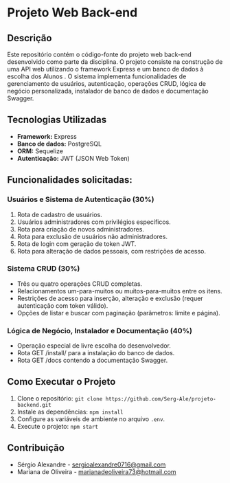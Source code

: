 # Projeto Web Back-end

## Descrição
Este repositório contém o código-fonte do projeto web back-end desenvolvido como parte da disciplina. O projeto consiste na construção de uma API web utilizando o framework Express e um banco de dados à escolha dos Alunos . O sistema implementa funcionalidades de gerenciamento de usuários, autenticação, operações CRUD, lógica de negócio personalizada, instalador de banco de dados e documentação Swagger.

## Tecnologias Utilizadas
- **Framework:** Express
- **Banco de dados:** PostgreSQL
- **ORM:** Sequelize
- **Autenticação:** JWT (JSON Web Token)

## Funcionalidades solicitadas:

### Usuários e Sistema de Autenticação (30%)
1. Rota de cadastro de usuários.
2. Usuários administradores com privilégios específicos.
3. Rota para criação de novos administradores.
4. Rota para exclusão de usuários não administradores.
5. Rota de login com geração de token JWT.
6. Rota para alteração de dados pessoais, com restrições de acesso.

### Sistema CRUD (30%)
- Três ou quatro operações CRUD completas.
- Relacionamentos um-para-muitos ou muitos-para-muitos entre os itens.
- Restrições de acesso para inserção, alteração e exclusão (requer autenticação com token válido).
- Opções de listar e buscar com paginação (parâmetros: limite e página).

### Lógica de Negócio, Instalador e Documentação (40%)
- Operação especial de livre escolha do desenvolvedor.
- Rota GET /install/ para a instalação do banco de dados.
- Rota GET /docs contendo a documentação Swagger.

## Como Executar o Projeto
1. Clone o repositório: `git clone https://github.com/Serg-Ale/projeto-backend.git`
2. Instale as dependências: `npm install`
3. Configure as variáveis de ambiente no arquivo `.env`.
4. Execute o projeto: `npm start`

## Contribuição
- Sérgio Alexandre - sergioalexandre0716@gmail.com
- Mariana de Oliveira - marianadeoliveira73@hotmail.com
